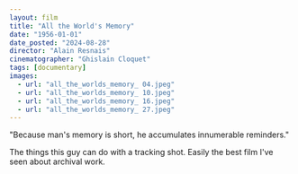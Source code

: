 ```yaml
---
layout: film
title: "All the World's Memory"
date: "1956-01-01"
date_posted: "2024-08-28" 
director: "Alain Resnais"
cinematographer: "Ghislain Cloquet"
tags: [documentary]
images:
  - url: "all_the_worlds_memory_ 04.jpeg"
  - url: "all_the_worlds_memory_ 10.jpeg"
  - url: "all_the_worlds_memory_ 16.jpeg"
  - url: "all_the_worlds_memory_ 27.jpeg"
---
```

  "Because man's memory is short, he accumulates innumerable reminders."  
  
  The things this guy can do with a tracking shot. Easily the best film I've seen about archival work.
  